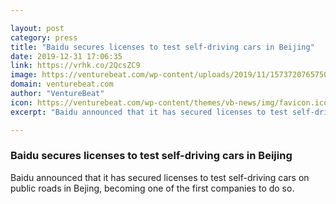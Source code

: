 ```yaml
---

layout: post
category: press
title: "Baidu secures licenses to test self-driving cars in Beijing"
date: 2019-12-31 17:06:35
link: https://vrhk.co/2QcsZC9
image: https://venturebeat.com/wp-content/uploads/2019/11/1573720765750856_upscaled_image_x4-e1573743944240.jpg?w=1200&strip=all
domain: venturebeat.com
author: "VentureBeat"
icon: https://venturebeat.com/wp-content/themes/vb-news/img/favicon.ico
excerpt: "Baidu announced that it has secured licenses to test self-driving cars on public roads in Bejing, becoming one of the first companies to do so."

---
```


### Baidu secures licenses to test self-driving cars in Beijing

Baidu announced that it has secured licenses to test self-driving cars on public roads in Bejing, becoming one of the first companies to do so.